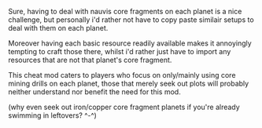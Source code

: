 Sure, having to deal with nauvis core fragments on each planet is a nice challenge,
but personally i'd rather not have to copy paste similair setups to deal with them on each planet.

Moreover having each basic resource readily available makes it annoyingly tempting to craft those there,
whilst i'd rather just have to import any resources that are not that planet's core fragment.

This cheat mod caters to players who focus on only/mainly using core mining drills on each planet,
those that merely seek out plots will probably neither understand nor benefit the need for this mod.

(why even seek out iron/copper core fragment planets if you're already swimming in leftovers? ^-^)
